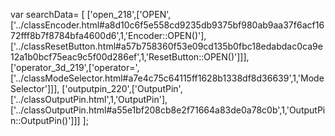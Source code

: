 var searchData= \[
\[\'open\_218\',\[\'OPEN\',\[\'../classEncoder.html\#a8d10c6f5e558cd9235db9375bf980ab9aa37f6acf1672fff8b7f8784bfa4600d6\',1,\'Encoder::OPEN()\'\],\[\'../classResetButton.html\#a57b758360f53e09cd135b0fbc18edabdac0ca9e12a1b0bcf75eac9c5f00d286ef\',1,\'ResetButton::OPEN()\'\]\]\],
\[\'operator\_3d\_219\',\[\'operator=\',\[\'../classModeSelector.html\#a7e4c75c64115ff1628b1338df8d36639\',1,\'ModeSelector\'\]\]\],
\[\'outputpin\_220\',\[\'OutputPin\',\[\'../classOutputPin.html\',1,\'OutputPin\'\],\[\'../classOutputPin.html\#a55e1bf208cb8e2f71664a83de0a78c0b\',1,\'OutputPin::OutputPin()\'\]\]\]
\];
